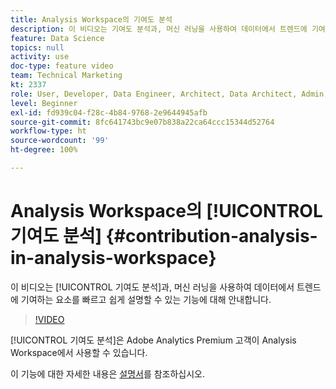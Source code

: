 ```yaml
---
title: Analysis Workspace의 기여도 분석
description: 이 비디오는 기여도 분석과, 머신 러닝을 사용하여 데이터에서 트렌드에 기여하는 요소를 빠르고 쉽게 설명할 수 있는 기능에 대해 안내합니다.
feature: Data Science
topics: null
activity: use
doc-type: feature video
team: Technical Marketing
kt: 2337
role: User, Developer, Data Engineer, Architect, Data Architect, Admin, Leader
level: Beginner
exl-id: fd939c04-f28c-4b84-9768-2e9644945afb
source-git-commit: 8fc641743bc9e07b838a22ca64ccc15344d52764
workflow-type: ht
source-wordcount: '99'
ht-degree: 100%

---
```


# Analysis Workspace의 [!UICONTROL 기여도 분석] {#contribution-analysis-in-analysis-workspace}

이 비디오는 [!UICONTROL 기여도 분석]과, 머신 러닝을 사용하여 데이터에서 트렌드에 기여하는 요소를 빠르고 쉽게 설명할 수 있는 기능에 대해 안내합니다.

>[!VIDEO](https://video.tv.adobe.com/v/25443/?quality=12&learn=on)

[!UICONTROL 기여도 분석]은 Adobe Analytics Premium 고객이 Analysis Workspace에서 사용할 수 있습니다.

이 기능에 대한 자세한 내용은 [설명서](https://experienceleague.adobe.com/docs/analytics/analyze/analysis-workspace/virtual-analyst/anomaly-detection/anomaly-detection.html?lang=ko)를 참조하십시오.
